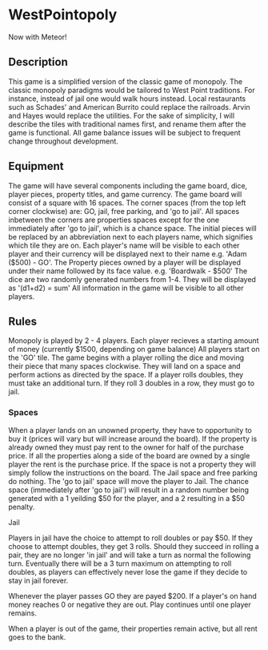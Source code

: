 # WestPointopoly
Now with Meteor!

## Description

This game is a simplified version of the classic game of monopoly. The classic monopoly paradigms would be tailored to West Point traditions. For instance, instead of jail one would walk hours instead. Local restaurants such as Schades' and American Burrito could replace the railroads. Arvin and Hayes would replace the utilities. For the sake of simplicity, I will describe the tiles with traditional names first, and rename them after the game is functional. All game balance issues will be subject to frequent change throughout development.

## Equipment

The game will have several components including the game board, dice, player pieces, property titles, and game currency. The game board will consist of a square with 16 spaces. The corner spaces (from the top left corner clockwise) are: GO, jail, free parking, and 'go to jail'. All spaces inbetween the corners are properties spaces except for the one immediately after 'go to jail', which is a chance space. The initial pieces will be replaced by an abbreviation next to each players name, which signifies which tile they are on. Each player's name will be visible to each other player and their currency will be displayed next to their name e.g. 'Adam ($500) - GO'. The Property pieces owned by a player will be displayed under their name followed by its face value. e.g. 'Boardwalk - $500' The dice are two randomly generated numbers from 1-4. They will be displayed as '(d1+d2) = sum' All information in the game will be visible to all other players.

## Rules

Monopoly is played by 2 - 4 players. Each player recieves a starting amount of money (currently $1500, depending on game balance) All players start on the 'GO' tile. The game begins with a player rolling the dice and moving their piece that many spaces clockwise. They will land on a space and perform actions as directed by the space. If a player rolls doubles, they must take an additional turn. If they roll 3 doubles in a row, they must go to jail.

### Spaces
When a player lands on an unowned property, they have to opportunity to buy it (prices will vary but will increase around the board). If the property is already owned they must pay rent to the owner for half of the purchase price. If all the properties along a side of the board are owned by a single player the rent is the purchase price. If the space is not a property they will simply follow the instructions on the board. The Jail space and free parking do nothing. The 'go to jail' space will move the player to Jail. The chance space (immediately after 'go to jail') will result in a random number being generated with a 1 yeilding $50 for the player, and a 2 resulting in a $50 penalty.

Jail

Players in jail have the choice to attempt to roll doubles or pay $50. If they choose to attempt doubles, they get 3 rolls. Should they succeed in rolling a pair, they are no longer 'in jail' and will take a turn as normal the following turn. Eventually there will be a 3 turn maximum on attempting to roll doubles, as players can effectively never lose the game if they decide to stay in jail forever.

Whenever the player passes GO they are payed $200. If a player's on hand money reaches 0 or negative they are out. Play continues until one player remains.

When a player is out of the game, their properties remain active, but all rent goes to the bank.
